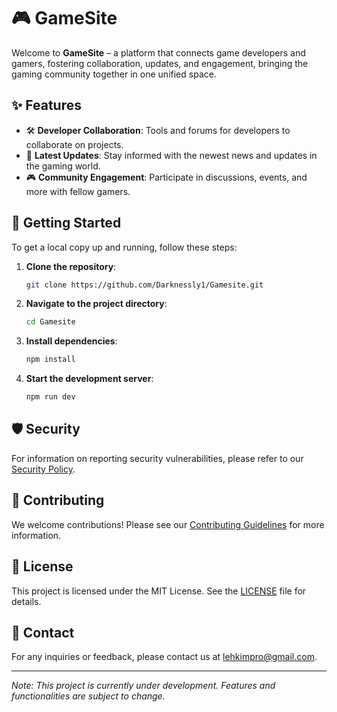 # 🎮 GameSite

Welcome to **GameSite** – a platform that connects game developers and gamers, fostering collaboration, updates, and engagement, bringing the gaming community together in one unified space.

## ✨ Features

- 🛠️ **Developer Collaboration**: Tools and forums for developers to collaborate on projects.
- 📰 **Latest Updates**: Stay informed with the newest news and updates in the gaming world.
- 🎮 **Community Engagement**: Participate in discussions, events, and more with fellow gamers.

## 🚀 Getting Started

To get a local copy up and running, follow these steps:

1. **Clone the repository**:
   ```bash
   git clone https://github.com/Darknessly1/Gamesite.git
   ```
2. **Navigate to the project directory**:
   ```bash
   cd Gamesite
   ```
3. **Install dependencies**:
   ```bash
   npm install
   ```
4. **Start the development server**:
   ```bash
   npm run dev
   ```

## 🛡️ Security

For information on reporting security vulnerabilities, please refer to our [Security Policy](./SECURITY.md).

## 🤝 Contributing

We welcome contributions! Please see our [Contributing Guidelines](./CONTRIBUTING.md) for more information.

## 📄 License

This project is licensed under the MIT License. See the [LICENSE](./LICENSE) file for details.

## 📧 Contact

For any inquiries or feedback, please contact us at [lehkimpro@gmail.com](mailto:your-email@example.com).

---

*Note: This project is currently under development. Features and functionalities are subject to change.*
